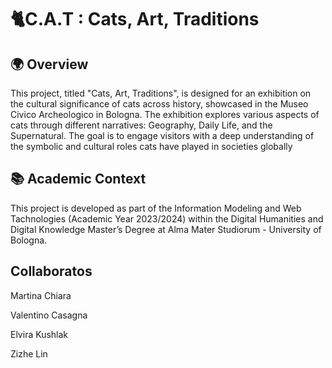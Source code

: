 # 🐈C.A.T : Cats, Art, Traditions

## 🌍 Overview
This project, titled "Cats, Art, Traditions", is designed for an exhibition on the cultural significance of cats across history, showcased in the Museo Civico Archeologico in Bologna. The exhibition explores various aspects of cats through different narratives: Geography, Daily Life, and the Supernatural. The goal is to engage visitors with a deep understanding of the symbolic and cultural roles cats have played in societies globally

## 📚 Academic Context
This project is developed as part of the Information Modeling and Web Tachnologies (Academic Year 2023/2024) within the Digital Humanities and Digital Knowledge Master’s Degree at Alma Mater Studiorum - University of Bologna.

## Collaboratos
Martina Chiara

Valentino Casagna 

Elvira Kushlak

Zizhe Lin




